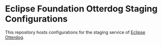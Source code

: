 # Eclipse Foundation Otterdog Staging Configurations

This repository hosts configurations for the staging service of [Eclipse Otterdog](https://otterdog-staging.eclipse.org).
